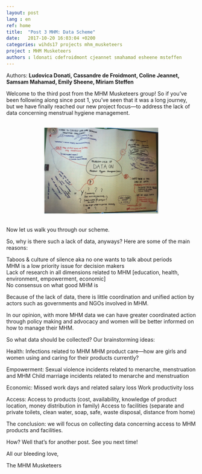 ```yaml
---
layout: post
lang : en
ref: home
title:  "Post 3 MHM: Data Scheme"
date:   2017-10-20 16:03:04 +0200
categories: wihds17 projects mhm_musketeers
project : MHM Musketeers
authors : ldonati cdefroidmont cjeannet smahamad esheene msteffen
---
```


Authors: **Ludovica Donati, Cassandre de Froidmont, Coline Jeannet, Samsam Mahamad, Emily Sheene, Miriam Steffen**

Welcome to the third post from the MHM Musketeers group! So if you’ve been following along since post 1, you’ve seen that it was a long journey, but we have finally reached our new project focus—to address the lack of data concerning menstrual hygiene management.

<br>
<center><img src="/images/samsam.JPG " alt=""  width="60%"></center>
<br>

Now let us walk you through our scheme.

So, why is there such a lack of data, anyways? Here are some of the main reasons:

Taboos & culture of silence aka no one wants to talk about periods <br>
MHM is a low priority issue for decision makers <br>
Lack of research in all dimensions related to MHM [education, health, environment, empowerment, economic] <br>
No consensus on what good MHM is <br>

Because of the lack of data, there is little coordination and unified action by actors such as governments and NGOs involved in MHM.

In our opinion, with more MHM data we can have greater coordinated action through policy making and advocacy and women will be better informed on how to manage their MHM.

So what data should be collected? Our brainstorming ideas:

Health:
Infections related to MHM
MHM product care—how are girls and women using and caring for their products currently?

Empowerment:
Sexual violence incidents related to menarche, menstruation and MHM
Child marriage incidents related to menarche and menstruation

Economic:
Missed work days and related salary loss
Work productivity loss

Access:
Access to products (cost, availability, knowledge of product location, money distribution in family)
Access to facilities (separate and private toilets, clean water, soap, safe, waste disposal, distance from home)

The conclusion: we will focus on collecting data concerning access to MHM products and facilities.

How? Well that’s for another post. See you next time!

All our bleeding love,

The MHM Musketeers
